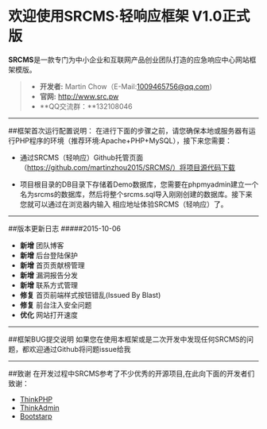 # 欢迎使用SRCMS·轻响应框架 V1.0正式版
**SRCMS**是一款专门为中小企业和互联网产品创业团队打造的应急响应中心网站框架模版。
> * **开发者:** Martin Chow（E-Mail:1009465756@qq.com)
> * **官网:** http://www.src.pw
> * **QQ交流群：**132108046

---
##框架首次运行配置说明：
在进行下面的步骤之前，请您确保本地或服务器有运行PHP程序的环境（推荐环境:Apache+PHP+MySQL），接下来您需要：

* 通过SRCMS（轻响应）Github托管页面（https://github.com/martinzhou2015/SRCMS/）将项目源代码下载

* 项目根目录的DB目录下存储着Demo数据库，您需要在phpmyadmin建立一个名为srcms的数据库，然后将整个srcms.sql导入刚刚创建的数据库。接下来您就可以通过在浏览器内输入 相应地址体验SRCMS（轻响应）了。

---
##版本更新日志
#####2015-10-06
* **新增** 团队博客
* **新增** 后台登陆保护
* **新增** 首页贡献榜管理
* **新增** 漏洞报告分发
* **新增** 联系方式管理
* **修复** 首页前端样式按钮错乱(Issued By Blast)
* **修复** 前台注入安全问题
* **优化** 网站打开速度

---
##框架BUG提交说明
如果您在使用本框架或是二次开发中发现任何SRCMS的问题，都欢迎通过Github将问题issue给我

---
##致谢
在开发过程中SRCMS参考了不少优秀的开源项目,在此向下面的开发者们致谢：

* [ThinkPHP](http://www.thinkphp.cn/)
* [ThinkAdmin](http://www.thinkphp.cn/code/1342.html) 
* [Bootstarp](http://www.bootcss.com/)
